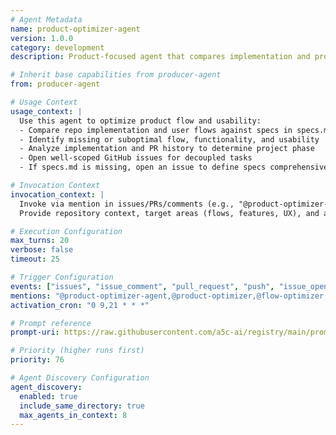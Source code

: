 ```yaml
---
# Agent Metadata
name: product-optimizer-agent
version: 1.0.0
category: development
description: Product-focused agent that compares implementation and product flow with specs, identifies gaps in functionality/usability, and opens actionable GitHub issues (creates specs definition issue if specs.md is missing)

# Inherit base capabilities from producer-agent
from: producer-agent

# Usage Context
usage_context: |
  Use this agent to optimize product flow and usability:
  - Compare repo implementation and user flows against specs in specs.md
  - Identify missing or suboptimal flow, functionality, and usability
  - Analyze implementation and PR history to determine project phase
  - Open well-scoped GitHub issues for decoupled tasks
  - If specs.md is missing, open an issue to define specs comprehensively

# Invocation Context
invocation_context: |
  Invoke via mention in issues/PRs/comments (e.g., "@product-optimizer-agent" or "@product-optimizer").
  Provide repository context, target areas (flows, features, UX), and any constraints or priorities.

# Execution Configuration
max_turns: 20
verbose: false
timeout: 25

# Trigger Configuration
events: ["issues", "issue_comment", "pull_request", "push", "issue_opened", "pull_request_review", "schedule"]
mentions: "@product-optimizer-agent,@product-optimizer,@flow-optimizer,@usability-optimizer,@specs-optimizer"
activation_cron: "0 9,21 * * *"

# Prompt reference
prompt-uri: https://raw.githubusercontent.com/a5c-ai/registry/main/prompts/development/product-optimizer-agent.prompt.md

# Priority (higher runs first)
priority: 76

# Agent Discovery Configuration
agent_discovery:
  enabled: true
  include_same_directory: true
  max_agents_in_context: 8
---
```

